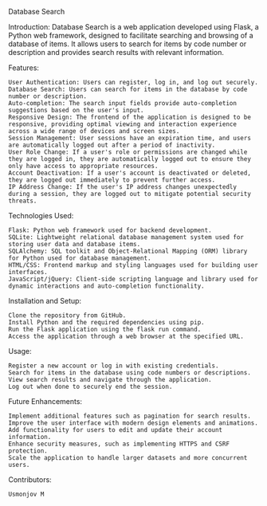 Database Search

Introduction:
Database Search is a web application developed using Flask, a Python web framework, designed to facilitate searching and browsing of a database of items. It allows users to search for items by code number or description and provides search results with relevant information.

Features:

    User Authentication: Users can register, log in, and log out securely.
    Database Search: Users can search for items in the database by code number or description.
    Auto-completion: The search input fields provide auto-completion suggestions based on the user's input.
    Responsive Design: The frontend of the application is designed to be responsive, providing optimal viewing and interaction experience across a wide range of devices and screen sizes.
    Session Management: User sessions have an expiration time, and users are automatically logged out after a period of inactivity.
    User Role Change: If a user's role or permissions are changed while they are logged in, they are automatically logged out to ensure they only have access to appropriate resources.
    Account Deactivation: If a user's account is deactivated or deleted, they are logged out immediately to prevent further access.
    IP Address Change: If the user's IP address changes unexpectedly during a session, they are logged out to mitigate potential security threats.

Technologies Used:

    Flask: Python web framework used for backend development.
    SQLite: Lightweight relational database management system used for storing user data and database items.
    SQLAlchemy: SQL toolkit and Object-Relational Mapping (ORM) library for Python used for database management.
    HTML/CSS: Frontend markup and styling languages used for building user interfaces.
    JavaScript/jQuery: Client-side scripting language and library used for dynamic interactions and auto-completion functionality.

Installation and Setup:

    Clone the repository from GitHub.
    Install Python and the required dependencies using pip.
    Run the Flask application using the flask run command.
    Access the application through a web browser at the specified URL.

Usage:

    Register a new account or log in with existing credentials.
    Search for items in the database using code numbers or descriptions.
    View search results and navigate through the application.
    Log out when done to securely end the session.

Future Enhancements:

    Implement additional features such as pagination for search results.
    Improve the user interface with modern design elements and animations.
    Add functionality for users to edit and update their account information.
    Enhance security measures, such as implementing HTTPS and CSRF protection.
    Scale the application to handle larger datasets and more concurrent users.

Contributors:

    Usmonjov M
